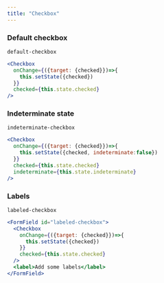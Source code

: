 ```yaml
---
title: "Checkbox"
---
```


### Default checkbox 
```react-snippet
default-checkbox
```
```jsx
<Checkbox 
  onChange={({target: {checked}})=>{
    this.setState({checked})
  }}
  checked={this.state.checked}
/>
```

### Indeterminate state 
```react-snippet
indeterminate-checkbox
```
```jsx
<Checkbox 
  onChange={({target: {checked}})=>{
    this.setState({checked, indeterminate:false})
  }}
  checked={this.state.checked}
  indeterminate={this.state.indeterminate}
/>
```

### Labels
```react-snippet
labeled-checkbox
```
```jsx
<FormField id="labeled-checkbox">
  <Checkbox 
    onChange={({target: {checked}})=>{
      this.setState({checked})
    }}
    checked={this.state.checked}
  />
  <label>Add some labels</label>
</FormField>
```
